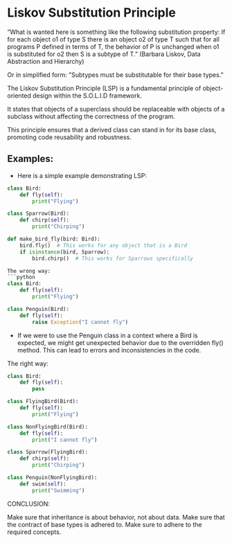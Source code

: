 # Liskov Substitution Principle

”What is wanted here is something like the following substitution 
property: If for each object o1 of type S there is an object o2 of type T 
such that for all programs P defined in terms of T, the behavior of P is 
unchanged when o1 is substituted for o2 then S is a subtype of T.”
(Barbara Liskov, Data Abstraction and Hierarchy)

Or in simplified form: 
”Subtypes must be substitutable for their base types.”

The Liskov Substitution Principle (LSP) is a fundamental principle of object-oriented design within the S.O.L.I.D framework.

It states that objects of a superclass should be replaceable with objects of a subclass without affecting the correctness of the program.

This principle ensures that a derived class can stand in for its base class, promoting code reusability and robustness.

## Examples:

- Here is a simple example demonstrating LSP:

```python
class Bird:
    def fly(self):
        print("Flying")

class Sparrow(Bird):
    def chirp(self):
        print("Chirping")

def make_bird_fly(bird: Bird):
    bird.fly()  # This works for any object that is a Bird
    if isinstance(bird, Sparrow):
        bird.chirp()  # This works for Sparrows specifically

The wrong way:
```python
class Bird:
    def fly(self):
        print("Flying")

class Penguin(Bird):
    def fly(self):
        raise Exception("I cannot fly")
```

- If we were to use the Penguin class in a context where a Bird is expected,
we might get unexpected behavior due to the overridden fly() method.
This can lead to errors and inconsistencies in the code.

The right way:
```python
class Bird:
    def fly(self):
        pass

class FlyingBird(Bird):
    def fly(self):
        print("Flying")

class NonFlyingBird(Bird):
    def fly(self):
        print("I cannot fly")

class Sparrow(FlyingBird):
    def chirp(self):
        print("Chirping")

class Penguin(NonFlyingBird):
    def swim(self):
        print("Swimming")
```

CONCLUSION:

Make sure that inheritance is about behavior, not about data.
Make sure that the contract of base types is adhered to.
Make sure to adhere to the required concepts.
